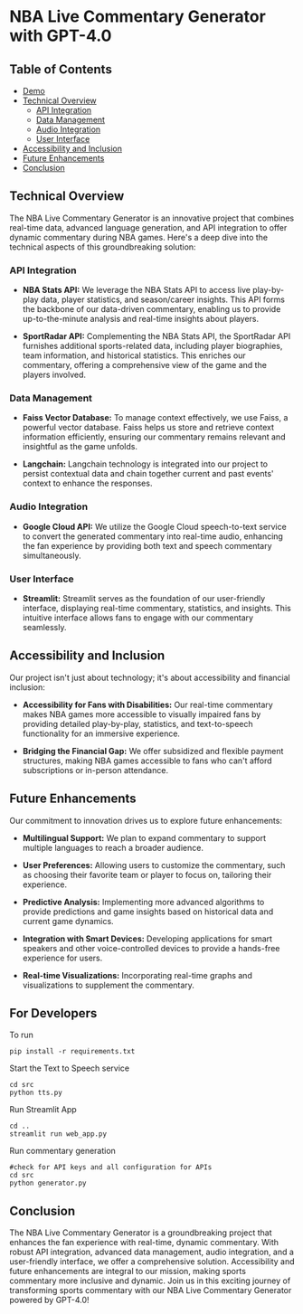 # NBA Live Commentary Generator with GPT-4.0


## Table of Contents
- [Demo](https://youtu.be/ZzF3iewrsoo)
- [Technical Overview](#technical-overview)
  - [API Integration](#api-integration)
  - [Data Management](#data-management)
  - [Audio Integration](#audio-integration)
  - [User Interface](#user-interface)
- [Accessibility and Inclusion](#accessibility-and-inclusion)
- [Future Enhancements](#future-enhancements)
- [Conclusion](#conclusion)

## Technical Overview
The NBA Live Commentary Generator is an innovative project that combines real-time data, advanced language generation, and API integration to offer dynamic commentary during NBA games. Here's a deep dive into the technical aspects of this groundbreaking solution:

### API Integration
- **NBA Stats API:** We leverage the NBA Stats API to access live play-by-play data, player statistics, and season/career insights. This API forms the backbone of our data-driven commentary, enabling us to provide up-to-the-minute analysis and real-time insights about players.

- **SportRadar API:** Complementing the NBA Stats API, the SportRadar API furnishes additional sports-related data, including player biographies, team information, and historical statistics. This enriches our commentary, offering a comprehensive view of the game and the players involved.

### Data Management
- **Faiss Vector Database:** To manage context effectively, we use Faiss, a powerful vector database. Faiss helps us store and retrieve context information efficiently, ensuring our commentary remains relevant and insightful as the game unfolds.

- **Langchain:** Langchain technology is integrated into our project to persist contextual data and chain together current and past events' context to enhance the responses.

### Audio Integration
- **Google Cloud API:** We utilize the Google Cloud speech-to-text service to convert the generated commentary into real-time audio, enhancing the fan experience by providing both text and speech commentary simultaneously.

### User Interface
- **Streamlit:** Streamlit serves as the foundation of our user-friendly interface, displaying real-time commentary, statistics, and insights. This intuitive interface allows fans to engage with our commentary seamlessly.

## Accessibility and Inclusion
Our project isn't just about technology; it's about accessibility and financial inclusion:

- **Accessibility for Fans with Disabilities:** Our real-time commentary makes NBA games more accessible to visually impaired fans by providing detailed play-by-play, statistics, and text-to-speech functionality for an immersive experience.

- **Bridging the Financial Gap:** We offer subsidized and flexible payment structures, making NBA games accessible to fans who can't afford subscriptions or in-person attendance.

## Future Enhancements
Our commitment to innovation drives us to explore future enhancements:

- **Multilingual Support:** We plan to expand commentary to support multiple languages to reach a broader audience.

- **User Preferences:** Allowing users to customize the commentary, such as choosing their favorite team or player to focus on, tailoring their experience.

- **Predictive Analysis:** Implementing more advanced algorithms to provide predictions and game insights based on historical data and current game dynamics.

- **Integration with Smart Devices:** Developing applications for smart speakers and other voice-controlled devices to provide a hands-free experience for users.

- **Real-time Visualizations:** Incorporating real-time graphs and visualizations to supplement the commentary.

## For Developers

To run

```pip install -r requirements.txt```

Start the Text to Speech service

```
cd src
python tts.py
```

Run Streamlit App

```
cd ..
streamlit run web_app.py
```

Run commentary generation

```
#check for API keys and all configuration for APIs
cd src
python generator.py
```

## Conclusion
The NBA Live Commentary Generator is a groundbreaking project that enhances the fan experience with real-time, dynamic commentary. With robust API integration, advanced data management, audio integration, and a user-friendly interface, we offer a comprehensive solution. Accessibility and future enhancements are integral to our mission, making sports commentary more inclusive and dynamic. Join us in this exciting journey of transforming sports commentary with our NBA Live Commentary Generator powered by GPT-4.0!

